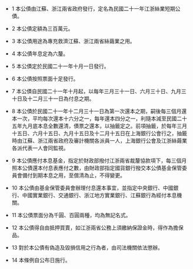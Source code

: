 * 1 本公債由江蘇、浙江兩省政府發行，定名為民國二十一年江浙絲業短期公債。

* 2 本公債定額為三百萬元。

* 3 本公債用途為專充救濟江蘇、浙江兩省絲繭業之用。

* 4 本公債年息定為六釐。

* 5 本公債定於民國二十一年十月一日發行。

* 6 本公債按照票面十足發行。

* 7 本公債自民國二十一年十月起，以每年三月三十一日、六月三十日、九月三十日及十二月三十一日為付息之期。

* 8 本公債於民國二十一年十二月三十一日為第一次還本之期，嗣後每三個月還本一次，平均每次還本十六分之一，每年還本四分之一，利隨本減至民國二十五年九月底本息全數還清，債票之還本，以抽籤定之。前項抽籤，於每年三月十五日、六月十五日、九月十五日及十二月十五日在上海銀行公會行之，抽籤時由江蘇、浙江兩省政府及審計機關各派員一人，上海銀行公會及江浙絲繭業各派代表一人會同監視。

* 9 本公債應付本息基金，指定於財政部撥付江浙兩省裁釐協款項下，每三個月照本公債還本付息表應付之數，由財政部指定國貨銀行撥交本公債基金保管委員會備付到期本息之用，至償清為止，不得變更。

* 10 本公債由基金保管委員會辦理付息還本事宜，並指定中央銀行、中國銀行、中國實業銀行、交通銀行、浙江地方實業銀行、江蘇銀行為經付本息機關。

* 11 本公債票面分為千圓、百圓兩種，均為無記名式。

* 12 本公債得自由抵押買賣，如江浙兩省公務上須繳納保證金時，得作為擔保品。

* 13 對於本公債有偽造及毀損信用之行為者，由司法機關依法懲辦。

* 14 本條例自公布日施行。

